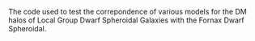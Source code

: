 The code used to test the correpondence of various models for the DM halos of Local Group Dwarf Spheroidal Galaxies with the Fornax Dwarf Spheroidal.
